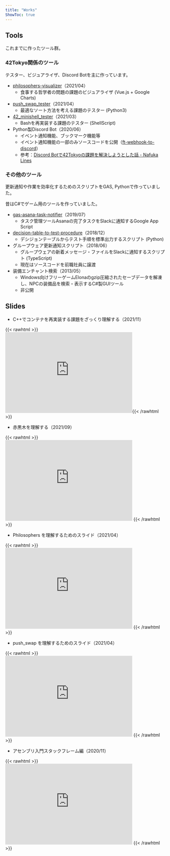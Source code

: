 ```yaml
---
title: "Works"
ShowToc: true
---
```


## Tools

これまでに作ったツール群。

### 42Tokyo関係のツール

テスター、ビジュアライザ、Discord Botを主に作っています。

- [philosophers-visualizer](https://github.com/nafuka11/philosophers-visualizer)（2021/04）
  - 食事する哲学者の問題の課題のビジュアライザ (Vue.js + Google Charts)
- [push_swap_tester](https://github.com/nafuka11/push_swap_tester)（2021/04）
  - 最適なソート方法を考える課題のテスター (Python3)
- [42_minishell_tester](https://github.com/nafuka11/42_minishell_tester)（2021/03）
  - Bashを再実装する課題のテスター (ShellScript)
- Python製Discord Bot（2020/06）
  - イベント通知機能、ブックマーク機能等
  - イベント通知機能の一部のみソースコードを公開（[ft-webhook-to-discord](https://github.com/nafuka11/ft-webhook-to-discord)）
  - 参考：[Discord Botで42Tokyoの課題を解決しようとした話 - Nafuka Lines](https://nafuka.hatenablog.com/entry/2020/12/04/120837)

### その他のツール

更新通知や作業を効率化するためのスクリプトをGAS, Pythonで作っていました。

昔はC#でゲーム用のツールを作っていました。

- [gas-asana-task-notifier](https://github.com/nafuka11/gas-asana-task-notifier)（2019/07）
  - タスク管理ツールAsanaの完了タスクをSlackに通知するGoogle App Script
- [decision-table-to-test-procedure](https://github.com/nafuka11/decision-table-to-test-procedure)（2018/12）
  - デシジョンテーブルからテスト手順を標準出力するスクリプト (Python)
- グループウェア更新通知スクリプト（2018/06）
  - グループウェアの新着メッセージ・ファイルをSlackに通知するスクリプト (TypeScript)
  - 現在はソースコードを前職社員に譲渡
- 装備エンチャント検索（2013/05）
  - Windows向けフリーゲームElonaのgzip圧縮されたセーブデータを解凍し、NPCの装備品を検索・表示するC#製GUIツール
  - 非公開

## Slides

- C++でコンテナを再実装する課題をざっくり理解する（2021/11）

{{< rawhtml >}} <iframe src="https://docs.google.com/presentation/d/e/2PACX-1vRTqB_Rjpigo9OI2YUV3fXuzyKISMc4m0Y6t25fwNstZbhsn9WRUeeI4zTQFjq30zGGTG78O-JJ_z92/embed?start=false&loop=false&delayms=3000" frameborder="0" width="400" height="254" allowfullscreen="true" mozallowfullscreen="true" webkitallowfullscreen="true"></iframe>{{< /rawhtml >}}

- 赤黒木を理解する（2021/09）

{{< rawhtml >}} <iframe src="https://docs.google.com/presentation/d/e/2PACX-1vRHPmtLwfbpXjHCeYR5NbnePezdJg-nR2a4_6iZgAJbyMoxHLbBscHdmcYbM2AP3EC-E7Ii7NEa4x2O/embed?start=false&loop=false&delayms=3000" frameborder="0" width="400" height="254" allowfullscreen="true" mozallowfullscreen="true" webkitallowfullscreen="true"></iframe> {{< /rawhtml >}}

- Philosophers を理解するためのスライド（2021/04）

{{< rawhtml >}} <iframe src="https://docs.google.com/presentation/d/e/2PACX-1vSSSR09KGKUzNkR1wqxSnBc_maZqfr9bvOl0XYm8jYOcCsSUG_6fvPAtVB0l-keCx4yiMlh7kXIij7b/embed?start=false&loop=false&delayms=3000" frameborder="0" width="400" height="254" allowfullscreen="true" mozallowfullscreen="true" webkitallowfullscreen="true"></iframe> {{< /rawhtml >}}

- push_swap を理解するためのスライド（2021/04）

{{< rawhtml >}} <iframe src="https://docs.google.com/presentation/d/e/2PACX-1vQ8CvUJPd9QmCR-pnHFMPmPAE0UH_Vyz5eGG7csUlsFQgFCaKs6Y2Z9s7RD4n89noNmg42EFRzla7FP/embed?start=false&loop=false&delayms=3000" frameborder="0" width="400" height="254" allowfullscreen="true" mozallowfullscreen="true" webkitallowfullscreen="true"></iframe> {{< /rawhtml >}}

- アセンブリ入門スタックフレーム編（2020/11）

{{< rawhtml >}} <iframe src="https://docs.google.com/presentation/d/e/2PACX-1vQI4Mw-KtnClm-23c-AuSffph7MGNG8CSjAHdr1mBvg4F3QamNDIpIUASWFCSYK-PAPZO3YQrZOvbPm/embed?start=false&loop=false&delayms=3000" frameborder="0" width="400" height="254" allowfullscreen="true" mozallowfullscreen="true" webkitallowfullscreen="true"></iframe> {{< /rawhtml >}}
